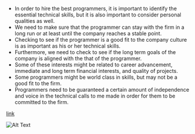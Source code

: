 + In order to hire the best programmers, it is important to identify the essential technical skills, but it is also important to consider personal qualities as well.
+ We need to make sure that the programmer can stay with the firm in a long run or at least until the company reaches a stable point.
+ Checking to see if the programmer is a good fit to the company culture is as important as his or her technical skills.
+ Furthermore, we need to check to see if the long term goals of the company is aligned with the that of the programmer.
+ Some of these interests might be related to career advancement, immediate and long term financial interests, and quality of projects.
+ Some programmers might be world class in skills, but may not be a good fit to the firm.
+ Programmers need to be guaranteed a certain amount of independence and voice in the technical calls to me made in order for them to be committed to the firm.

[link](http://www.techrepublic.com/blog/10-things/10-traits-to-look-for-when-youre-hiring-a-programmer/)

![Alt Text](http://1.bp.blogspot.com/-Tok9UvVEZ0Q/VXmzR2QiaoI/AAAAAAAAJSs/kdEoXd_inak/s1600/top-10-programming-languages.png)
